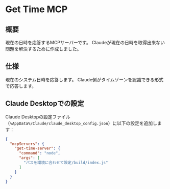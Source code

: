 # Get Time MCP

## 概要

現在の日時を応答するMCPサーバーです。
Claudeが現在の日時を取得出来ない問題を解決するために作成しました。

## 仕様

現在のシステム日時を応答します。
Claude側がタイムゾーンを認識できる形式で応答します。

## Claude Desktopでの設定

Claude Desktopの設定ファイル（`%AppData%/Claude/claude_desktop_config.json`）に以下の設定を追加します：

```json
{
  "mcpServers": {
    "get-time-server": {
      "command": "node",
      "args": [
        "パスを環境に合わせて設定/build/index.js"
      ]
    }
  }
}
